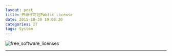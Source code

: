 ```yaml
---
layout: post
title: 开源许可证Public License
date: 2015-10-30 19:08:20
categories: IT
tags: System
---
```




![free_software_licenses](http://image.beekka.com/blog/201105/free_software_licenses.png)


------
